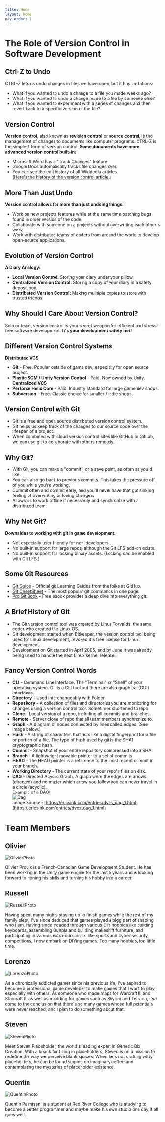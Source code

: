 ```yaml
---
title: Home
layout: home
nav_order: 1
---
```


# The Role of Version Control in Software Development

## Ctrl-Z to Undo
CTRL-Z lets us undo changes in files we have open,
but it has limitations:
- What if you wanted to undo a change to a file you made weeks ago?
- What if you wanted to undo a change made to a file by someone else?
- What if you wanted to experiment with a series of changes and then revert back to a specific version of the file?

## Version Control
**Version control**, also known as **revision control** or **source control**, is the management of changes to documents like computer programs.
CTRL-Z is the simplest form of version control.
**Some documents have more advanced version control built-in:**
- Microsoft Word has a "Track Changes" feature.
- Google Docs automatically tracks file changes over.
- You can see the edit history of all Wikipedia articles.  
[(Here's the history of the version control article.)](https://en.wikipedia.org/w/index.php?title=Version_control&action=history)

## More Than Just Undo
**Version control allows for more than just undoing things:**
- Work on new projects features while at the same time patching bugs found in older version of the code.
- Collaborate with someone on a projects without overwriting each other's work.
- Work with distributed teams of coders from around the world to develop open-source applications.

## Evolution of Version Control
**A Diary Analogy:**
- **Local Version Control:** Storing your diary under your pillow.
- **Centralized Version Control:** Storing a copy of your diary in a safety deposit box.
- **Distributed Version Control:** Making mulitiple copies to store with trusted friends.

## Why Should I Care About Version Control?
Solo or team, version control is your secret weapon for efficient and stress-free software development.
**It's your development safety net!**

## Different Version Control Systems
**Distributed VCS**
- **Git** - Free. Popular outside of game dev, especially for open source project.
- **Plastic SCM / Unity Version Control** - Paid. Now owned by Unity.
**Centralized VCS**
- **Perforce Helix Core** - Paid. Industry standard for large game dev shops.
- **Subversion** - Free. Classic choice for smaller / indie shops.

## Version Control with Git
- Git is a free and open source distributed version control system.
- Git helps us keep track of the changes to our source code over the lifespan of a project.
- When combined with cloud version control sites like GitHub or GitLab, we can use git to collaborate with others remotely.

## Why Git?
- With Git, you can make a "commit", or a save point, as often as you'd like.
- You can also go back to previous commits. This takes the pressure off of you while you're working.
- Commit often and commit early, and you'll never have that gut sinking feeling of overwriting or losing changes.
- Allows us to work offline if necessarily and synchronize with a distributed team.

## Why Not Git?
**Downsides to working with git in game development:**
- Not especially user friendly for non-developers.
- No built-in support for large repos, although the Git LFS add-on exists.
- No built-in support for locking binary assets. (Locking can be enabled with Git LFS.)

## Some Git Resources
- [Git Guide](https://github.com/git-guides) - Official git Learning Guides from the folks at GitHub.
- [Git CheetSheet](https://training.github.com/downloads/github-git-cheat-sheet/) - The most popular git commands in one page.
- [Pro Git Book](https://git-scm.com/book/en/v2) - Free ebook provides a deep dive into everything git.

## A Brief History of Git
- The Git version control tool was created by Linus Torvalds, the same coder who created the Linux OS.
- Git development started when Bitkeeper, the version control tool being used for Linux development, revoked it's free license for Linux development.
- Development on Git started in April 2005, and by June it was already being used to handle the next Linux kernel release!

## Fancy Version Control Words
- **CLI** - Command Line Interface. The "Terminal" or "Shell" of your operating system. Git is a CLI tool but there are also graphical (GUI) interfaces.
- **Directory** - Used interchangeably with Folder.
- **Repository** - A collection of files and directories you are monitoring for changes using a version control tool. Sometimes shortened to repo.
- **Clone** - Local version of a repo, including all commits and branches.
- **Remote** - Server clone of repo that all team members synchronize to.
- **Graph** - A diagram of nodes connected by lines called edges. (See image below.)
- **Hash** - A string of characters that acts like a digital fingerprint for a file or portion of a file. The type of hash used by git is the SHA1 cryptographic hash.
- **Commit** - Snapshot of your entire repository compressed into a SHA.
- **Branch** - A lightweight movable pointer to a set of commits.
- **HEAD** - The HEAD pointer is a reference to the most recent commit in your branch.
- **Working Directory** - The current state of your repo's files on disk.
- **DAG** - Directed Acyclic Graph. A graph were the edges are arrows (directed) and no matter which arrow you follow you can never travel in a circle (acyclic).  
Example of a DAG:  
![Dag](https://ericsink.com/scm/1761_image001.jpg)  
Image Source:: [https://ericsink.com/entries/dvcs_dag_1.html](https://ericsink.com/entries/dvcs_dag_1.html)


# Team Members

## Olivier  
![OlivierPhoto](https://avatars.githubusercontent.com/u/145160498?s=400&u=ab628c8c8fb3c5c4a053e1a555161f25975a0f85&v=4)  

Olivier Proulx is a French-Canadian Game Development Student. He has been working in the Unity game engine for the last 5 years and is looking forward to honing his skills and turning his hobby into a career.  

## Russell  
![RussellPhoto](https://scontent-ord5-1.xx.fbcdn.net/v/t39.30808-1/301002040_3263069977312053_3996275217364619666_n.jpg?stp=dst-jpg_p200x200&amp;_nc_cat=101&amp;ccb=1-7&amp;_nc_sid=5f2048&amp;_nc_ohc=hjD4uGGu2ZEAX__1xjp&amp;_nc_ht=scontent-ord5-1.xx&amp;oh=00_AfDmoRGvYcsQ97WFFo_pfE_yU_zyAeoq49LXL0Pbyk_04Q&amp;oe=653EEE81)  

Having spent many nights staying up to finish games while the rest of my family slept, I've since deduced that games played a bigg part of shaping who I am. Having since treaded through various DIY hobbies like building keyboards, assembling Gunpla and building makeshift furniture, and participating in various extra-curriculars like sports and cyber security competitions, I now embark on DIYing games. Too many hobbies, too little time.  

## Lorenzo
![LorenzoPhoto](https://64.media.tumblr.com/06b4618ec712cb1221e35014e0895bd2/34603677cc8cf6e6-ea/s400x600/01925f96fd9c9f5cde0d94dce3af6933f92f776a.png)  

As a chronically addicted gamer since his previous life, I've aspired to become a professional game developer to make games that I want to play, especially with others. As someone who made maps for Warcraft III and Starcraft II, as well as modding for games such as Skyrim and Terraria, I've come to the conclusion that there's so many games whose full potentials were never reached, and I plan to do something about that.  

## Steven
![StevenPhoto](https://avatars.githubusercontent.com/u/144483744?v=4)  

Meet Steven Placeholder, the world's leading expert in Generic Bio Creation. With a knack for filling in placeholders, Steven is on a mission to redefine the way we perceive blank spaces. When he's not crafting witty placeholders, he can be found sipping on imaginary coffee and contemplating the mysteries of placeholder existence.  

## Quentin
![QuentinPhoto](https://media.discordapp.net/attachments/1037823381325762660/1103778711368638514/IMG_8293.jpg?ex=654d3f88&is=653aca88&hm=ed0ffb39f8ba2d7720b835290fa02f02bd26a2a0917b8a8324913eed97eb3643&=&width=376&height=670)  

Quentin Palmisani is a student at Red River College who is studying to become a better programmer and maybe make his own studio one day if all goes well.  